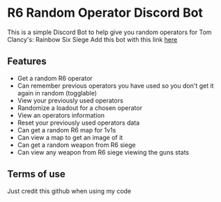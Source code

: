 
# R6 Random Operator Discord Bot

This is a simple Discord Bot to help give you random operators for Tom Clancy's: Rainbow Six Siege
Add this bot with this link [here](https://discord.com/oauth2/authorize?client_id=1265222867470254112)

## Features

- Get a random R6 operator
- Can remember previous operators you have used so you don't get it again in random (togglable)
- View your previously used operators
- Randomize a loadout for a chosen operator
- View an operators information
- Reset your previously used operators data
- Can get a random R6 map for 1v1s
- Can view a map to get an image of it 
- Can get a random weapon from R6 siege
- Can view any weapon from R6 siege viewing the guns stats

## Terms of use

Just credit this github when using my code
